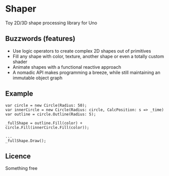Shaper
======

Toy 2D/3D shape processing library for Uno

Buzzwords (features)
---------

- Use logic operators to create complex 2D shapes out of primitives
- Fill any shape with color, texture, another shape or even a totally custom shader
- Animate shapes with a functional reactive approach
- A nomadic API makes programming a breeze, while still maintaining an immutable object graph  

Example
-------

    var circle = new Circle(Radius: 50);
    var innerCircle = new Circle(Radius: circle, CalcPosition: s => _time)
    var outline = circle.Outline(Radius: 5);
    
    _fullShape = outline.Fill(color) + circle.Fill(innerCircle.Fill(color));
    
    ...
    _fullShape.Draw();

Licence
-------

Something free
